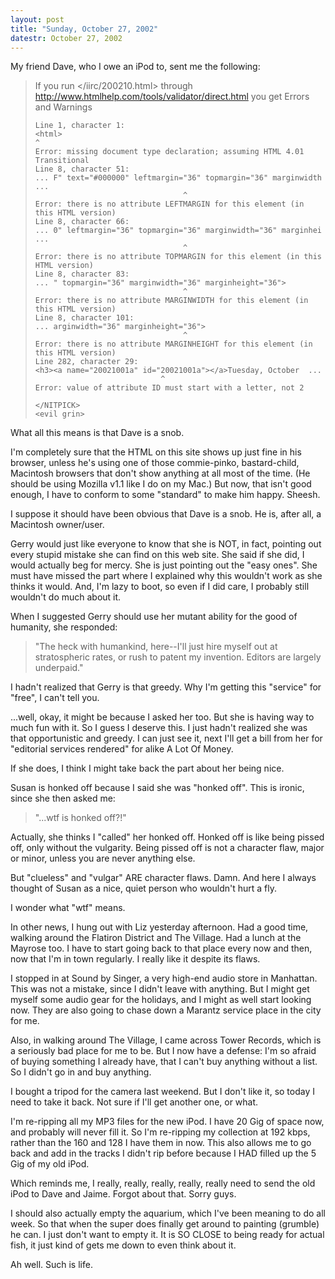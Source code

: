```yaml
---
layout: post
title: "Sunday, October 27, 2002"
datestr: October 27, 2002
---
```


My friend Dave, who I owe an iPod to, sent me the following:

> If you run </iirc/200210.html> through
> <http://www.htmlhelp.com/tools/validator/direct.html> you get Errors and Warnings
>
>     Line 1, character 1:
>     <html>
>     ^
>     Error: missing document type declaration; assuming HTML 4.01 Transitional
>     Line 8, character 51:
>     ... F" text="#000000" leftmargin="36" topmargin="36" marginwidth ...
>                                      ^
>     Error: there is no attribute LEFTMARGIN for this element (in this HTML version)
>     Line 8, character 66:
>     ... 0" leftmargin="36" topmargin="36" marginwidth="36" marginhei ...
>                                      ^
>     Error: there is no attribute TOPMARGIN for this element (in this HTML version)
>     Line 8, character 83:
>     ... " topmargin="36" marginwidth="36" marginheight="36">
>                                      ^
>     Error: there is no attribute MARGINWIDTH for this element (in this HTML version)
>     Line 8, character 101:
>     ... arginwidth="36" marginheight="36">
>                                      ^
>     Error: there is no attribute MARGINHEIGHT for this element (in this HTML version)
>     Line 282, character 29:
>     <h3><a name="20021001a" id="20021001a"></a>Tuesday, October  ...
>                                 ^
>     Error: value of attribute ID must start with a letter, not 2
>
> `</NITPICK>`  
> `<evil grin>`

What all this means is that Dave is a snob.

I'm completely sure that the HTML on this site shows up just fine in his browser,
unless he's using one of those commie-pinko, bastard-child, Macintosh browsers
that don't show anything at all most of the time. (He should be using Mozilla
v1.1 like I do on my Mac.) But now, that isn't good enough, I have to conform
to some "standard" to make him happy. Sheesh.

I suppose it should have been obvious that Dave is a snob. He is, after all,
a Macintosh owner/user.

Gerry would just like everyone to know that she is NOT, in fact, pointing out
every stupid mistake she can find on this web site. She said if she did, I would
actually beg for mercy. She is just pointing out the "easy ones".
She must have missed the part where I explained why this wouldn't work as she
thinks it would. And, I'm lazy to boot, so even if I did care, I probably still
wouldn't do much about it.

When I suggested Gerry should use her mutant ability for the good of humanity,
she responded:

> "The heck with humankind, here--I'll just hire myself out at stratospheric
> rates, or rush to patent my invention. Editors are largely underpaid."

I hadn't realized that Gerry is that greedy. Why I'm getting this "service"
for "free", I can't tell you.

...well, okay, it might be because I asked her too. But she is having way to
much fun with it. So I guess I deserve this. I just hadn't realized she was
that opportunistic and greedy. I can just see it, next I'll get a bill from
her for "editorial services rendered" for alike A Lot Of Money. 

If she does, I think I might take back the part about her
being nice.

Susan is honked off because I said she was "honked off". This is
ironic, since she then asked me:

> "...wtf is honked off?!"

Actually, she thinks I "called" her honked off. Honked off is like
being pissed off, only without the vulgarity. Being pissed off is not a character
flaw, major or minor, unless you are never anything else.

But "clueless" and "vulgar" ARE character flaws. Damn.
And here I always thought of Susan as a nice, quiet person who wouldn't hurt
a fly. 

I wonder what "wtf" means.

In other news, I hung out with Liz yesterday afternoon. Had a good time, walking
around the Flatiron District and The Village. Had a lunch at the Mayrose too.
I have to start going back to that place every now and then, now that I'm in
town regularly. I really like it despite its flaws.

I stopped in at Sound by Singer, a very high-end audio store in Manhattan.
This was not a mistake, since I didn't leave with anything. But I might get
myself some audio gear for the holidays, and I might as well start looking now.
They are also going to chase down a Marantz service place in the city for me.

Also, in walking around The Village, I came across Tower Records, which is
a seriously bad place for me to be. But I now have a defense: I'm so afraid
of buying something I already have, that I can't buy anything without a list.
So I didn't go in and buy anything.

I bought a tripod for the camera last weekend. But I don't like it, so today
I need to take it back. Not sure if I'll get another one, or what.

I'm re-ripping all my MP3 files for the new iPod. I have 20 Gig of space now,
and probably will never fill it. So I'm re-ripping my collection at 192 kbps,
rather than the 160 and 128 I have them in now. This also allows me to go back
and add in the tracks I didn't rip before because I HAD filled up the 5 Gig
of my old iPod.

Which reminds me, I really, really, really, really, really need to send the
old iPod to Dave and Jaime. Forgot about that. Sorry guys.

I should also actually empty the aquarium, which I've been meaning to do all
week. So that when the super does finally get around to painting (grumble) he
can. I just don't want to empty it. It is SO CLOSE to being ready for actual
fish, it just kind of gets me down to even think about it.

Ah well. Such is life.
